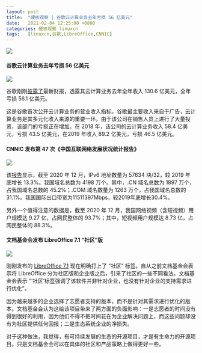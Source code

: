 ```yaml
---
layout: post
title:	"硬核观察 | 谷歌云计算业务去年亏损 56 亿美元"
date:	2021-02-04 12:25:00 +0800 
categories:	硬核观察 linuxcn 
tags:	[linuxcn,谷歌,LibreOffice,CNNIC]
---
```



![](/Asserts/Images//attachment/album/202102/04/122513g5v8k4tt18z8b671.jpg)


#### 谷歌云计算业务去年亏损 56 亿美元


![](/Asserts/Images//attachment/album/202102/04/122137trh2z2zic9jni8a8.jpg)


谷歌刚刚[披露了](https://www.cnbc.com/2021/02/02/google-cloud-lost-5point61-billion-on-13point06-billion-revenue-last-year.html)最新财报，透露其云计算业务去年全年收入 130.6 亿美元，全年亏损 56.1 亿美元。


这是谷歌首次公开云计算业务的营业收入指标。谷歌最主要收入来自于广告，云计算业务是其多元化收入来源的重要一环。由于该公司在销售人员上进行了大量投资，该部门的亏损正在增加。在 2018 年，该公司的云计算业务收入 58.4 亿美元，亏损 43.5 亿美元，在2019 年收入 89.2 亿美元，亏损 46.5 亿美元。


#### CNNIC 发布第 47 次《中国互联网络发展状况统计报告》


![](/Asserts/Images//attachment/album/202102/04/122148ymt88jhshjpuhb0z.jpg)


该[报告](http://www.cac.gov.cn/2021-02/03/c_1613923423079314.htm)显示，截至 2020 年 12 月，IPv6 地址数量为 57634 块/32，较 2019 年底增长 13.3%。我国域名总数为 4198 万个。其中，.CN 域名总数为 1897 万个，占我国域名总数的 45.2%；.COM 域名数量为 1263 万个，占我国域名总数的 31.1%。我国国际出口带宽为11511397Mbps，较2019年底增长30.4%。


另外一个值得注意的数据是，截至 2020 年 12 月，我国网络视频（含短视频）用户规模达 9.27 亿，占网民整体的 93.7%；其中，短视频用户规模达 8.73 亿，占网民整体的 88.3%。


#### 文档基金会发布 LibreOffice 7.1 “社区”版


![](/Asserts/Images//attachment/album/202102/04/122202ypa62ipppl6gni6y.jpg)


刚刚发布的 [LibreOffice 7.1](https://blog.documentfoundation.org/blog/2021/02/03/libreoffice-7-1-community/) 现在明确打上了 “社区” 标签。自从之前文档基金会表示将 LibreOffice 分为社区版和企业版之后，引来了社区的一些不同看法。文档基金会表示 “‘社区’标签强调了该软件并非针对企业，也没有针对企业的支持需求进行优化”。


因为越来越多的企业选择了志愿者支持的版本，而不是针对其需求进行优化的版本。文档基金会认为这给该项目带来了两方面的负面影响：一是志愿者的时间没有得到很好的利用，因为他们不得不把时间花在为企业解决问题上，而这些问题却没有为社区提供任何回报；二是生态系统企业的净损失。


对于这种做法，我觉得，有可持续发展的生态的开源项目，才是有生命力的开源项目。只是文档基金会可以在具体的社区和产品策略上做得更好一些。
